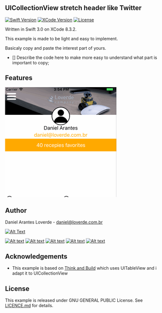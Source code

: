 UICollectionView stretch header like Twitter
--------------
[![Swift Version](https://img.shields.io/badge/swift-3.0-green.svg)](https://github.com/jackloverde/UICollectionView-stretch-header-like-Twitter)
[![XCode Version](https://img.shields.io/badge/XCode-8.3.2-orange.svg)](https://github.com/jackloverde/UICollectionView-stretch-header-like-Twitter)
[![License](https://img.shields.io/badge/License-GNU-green.svg)](https://github.com/jackloverde/UICollectionView-stretch-header-like-Twitter/blob/master/LICENCE.md?at=master)


Written in Swift 3.0 on XCode 8.3.2.

This example is made to be light and easy to implement.

Basicaly copy and paste the interest part of yours.

- [] Describe the code here to make more easy to understand what part is important to copy;



Features
--------
![](stretch_header.gif)

Author
------
Daniel Arantes Loverde - daniel@loverde.com.br

[![Alt Text](https://docs.google.com/uc?id=0B4e4b1EGlPlzemNCM3dQZHlZYXc&export=download "Site Portfolio")](https://www.loverde.com.br)

[![Alt text](https://docs.google.com/uc?id=0B4e4b1EGlPlzSi1yeXJ6aHFTRVE&amp;export=download "Jack Twitter")](http://twitter.com/jack_loverde)
[![Alt text](https://docs.google.com/uc?id=0B4e4b1EGlPlzcW9PMGlXLS0wRkU&amp;export=download "Jack Instagram")](https://instagram.com/loverde)
[![Alt text](https://docs.google.com/uc?id=0B4e4b1EGlPlzcDhLNzcwcE5nNzg&amp;export=download "Jack Linkedin")](https://br.linkedin.com/in/danieloverde)
[![Alt text](https://docs.google.com/uc?id=0B4e4b1EGlPlzcWtfOWR3d09aRjQ&amp;export=download "Jack Github")](https://github.com/jackloverde)
[![Alt text](https://docs.google.com/uc?id=0B4e4b1EGlPlzVTVNSE16OTM2Tms&amp;export=download "Jack Bitbucket")](https://bitbucket.org/jack_loverde)

Acknowledgements
----------------

* This example is based on [Think and Build](http://www.thinkandbuild.it/implementing-the-twitter-ios-app-ui/) which uses UITableView and i adapt it to UICollectionView

License
-------
This example is released under GNU GENERAL PUBLIC License. See [LICENCE.md](./LICENCE.md?at=master) for details.